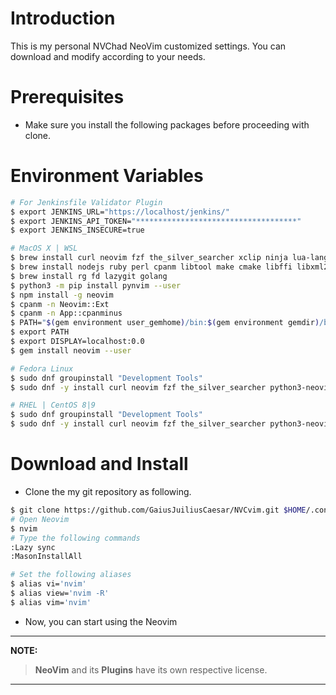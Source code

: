 # Introduction

This is my personal NVChad NeoVim customized settings. You can download and modify according to your needs.

# Prerequisites

- Make sure you install the following packages before proceeding with clone.

# Environment Variables

```bash
# For Jenkinsfile Validator Plugin
$ export JENKINS_URL="https://localhost/jenkins/"
$ export JENKINS_API_TOKEN="************************************"
$ export JENKINS_INSECURE=true
```

```bash
# MacOS X | WSL
$ brew install curl neovim fzf the_silver_searcher xclip ninja lua-language-server
$ brew install nodejs ruby perl cpanm libtool make cmake libffi libxml2 libxslt readline
$ brew install rg fd lazygit golang
$ python3 -m pip install pynvim --user
$ npm install -g neovim
$ cpanm -n Neovim::Ext
$ cpanm -n App::cpanminus
$ PATH="$(gem environment user_gemhome)/bin:$(gem environment gemdir)/bin:$PATH"
$ export PATH
$ export DISPLAY=localhost:0.0
$ gem install neovim --user
```

```bash
# Fedora Linux
$ sudo dnf groupinstall "Development Tools"
$ sudo dnf -y install curl neovim fzf the_silver_searcher python3-neovim xclip libxml2-devel libxslt-devel
```

```bash
# RHEL | CentOS 8|9
$ sudo dnf groupinstall "Development Tools"
$ sudo dnf -y install curl neovim fzf the_silver_searcher python3-neovim xclip
```

# Download and Install

- Clone the my git repository as following.

```bash
$ git clone https://github.com/GaiusJuiliusCaesar/NVCvim.git $HOME/.config/nvim
# Open Neovim
$ nvim
# Type the following commands
:Lazy sync
:MasonInstallAll
```

```bash
# Set the following aliases
$ alias vi='nvim'
$ alias view='nvim -R'
$ alias vim='nvim'
```

- Now, you can start using the Neovim

______________________________________________________________________

**NOTE:**

> **NeoVim** and its **Plugins** have its own respective license.

______________________________________________________________________

